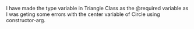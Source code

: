 I have made the type variable in Triangle Class as the @required variable as I was geting some errors with the center variable of Circle using constructor-arg.
